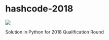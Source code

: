 # hashcode-2018

![](https://anchr.io/i/9wLgJ.png)

Solution in Python for 2018 Qualification Round
